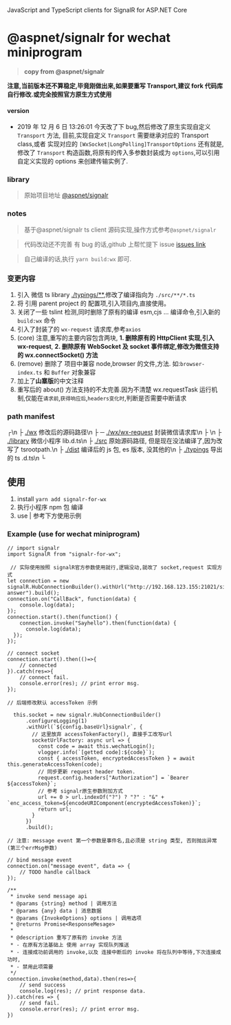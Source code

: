 JavaScript and TypeScript clients for SignalR for ASP.NET Core

# @aspnet/signalr for wechat miniprogram

> **copy from @aspnet/signalr**

**注意,当前版本还不算稳定,毕竟刚做出来,如果要重写 Transport,建议 fork 代码库自行修改.或完全按照官方原生方式使用**

#### version

- 2019 年 12 月 6 日 13:26:01
  今天改了下 bug,然后修改了原生实现自定义 `Transport` 方法,
  目前,实现自定义 `Transport` 需要继承对应的 Transport class,或者 实现对应的 `[WxSocket|LongPolling]TransportOptions`
  还有就是,修改了 `Transport` 构造函数,将原有的传入多参数封装成为 `options`,可以引用自定义实现的 options 来创建传输实例了.

### library

> 原始项目地址 [@aspnet/signalr](https://github.com/aspnet/SignalR#readme)

### notes

> 基于@aspnet/signalr ts client 源码实现,操作方式参考`@aspnet/signalr`

> 代码改动还不完善 有 bug 的话,github 上帮忙提下 issue [issues link](https://github.com/a951055/signalr-for-wx/issues)

> 自己编译的话,执行 `yarn build:wx` 即可.

### 变更内容

1.  引入 微信 ts library [./typings/\*\*](/typings),修改了编译指向为 `./src/**/*.ts`
2.  将 引用 parent project 的 配置项,引入项目内,直接使用。
3.  关闭了一些 tslint 检测,同时删除了原有的编译 esm,cjs ... 编译命令,引入新的 `build:wx` 命令
4.  引入了封装了的 `wx-request` 请求库,参考`axios`
5.  (core) 注意,重写的主要内容包含两块, **1. 删除原有的 HttpClient 实现,引入 wx-request**, **2. 删除原有 WebSocket 及 socket 事件绑定,修改为微信支持的 wx.connectSocket() 方法**
6.  (remove) 删除了 项目中兼容 node,browser 的文件,方法. 如:`browser-index.ts` 和 `Buffer` 对象兼容
7.  加上了**山寨版**的中文注释
8.  重写后的 about() 方法支持的不太完善.因为不清楚 wx.requestTask 运行机制,仅能在`请求前`,`获得响应后`,`headers变化时`,判断是否需要中断请求

### path manifest

┌\n
├ [./wx](./wx) 修改后的源码路径\n
├ ─ [./wx/wx-request](./wx/wx-request) 封装微信请求库\n
├ \n
├ [./library](./library) 微信小程序 lib.d.ts\n
├ [./src](./src) 原始源码路径, 但是现在没法编译了,因为改写了 tsrootpath.\n
├ [./dist](./dist) 编译后的 js 包, es 版本, 没其他的\n
├ [./typings](./typings) 导出的 ts .d.ts\n
└

## 使用

1. install `yarn add signalr-for-wx`
2. 执行小程序 npm 包 编译
3. use | 参考下方使用示例

### Example (use for wechat miniprogram)

```
// import signalr
import SignalR from "signalr-for-wx";

 // 实际使用按照 signalR官方参数使用就行,逻辑没动,就改了 socket,request 实现方式
let connection = new signalR.HubConnectionBuilder().withUrl("http://192.168.123.155:21021/signalr-answer").build();
connection.on("CallBack", function(data) {
    console.log(data);
});
connection.start().then(function() {
    connection.invoke("Sayhello").then(function(data) {
      console.log(data);
  });
});

// connect socket
connection.start().then(()=>{
    // connected
}).catch(res=>{
    // connect fail.
    console.error(res); // print error msg.
});

// 后端修改默认 accessToken 示例

  this.socket = new signalr.HubConnectionBuilder()
      .configureLogging(1)
      .withUrl(`${config.baseUrl}signalr`, {
        // 这里放弃 accessTokenFactory(), 直接手工改写url
        socketUrlFactory: async url => {
          const code = await this.wechatLogin();
          vlogger.info(`[getted code]:${code}`);
          const { accessToken, encryptedAccessToken } = await this.generateAccessToken(code);
          // 同步更新 request header token.
          request.config.headers["Authorization"] = `Bearer ${accessToken}`;
          // 参考 signalr原生参数附加方式
          url += 0 > url.indexOf("?") ? "?" : "&" + `enc_access_token=${encodeURIComponent(encryptedAccessToken)}`;
          return url;
        }
      })
      .build();

// 注意: message event 第一个参数是事件名,且必须是 string 类型, 否则抛出异常(第三个errMsg参数)

// bind message event
connection.on("message event", data => {
    // TODO handle callback
});

/**
 * invoke send message api
 * @params {string} method | 调用方法
 * @params {any} data | 消息数据
 * @params {InvokeOptions} options | 调用选项
 * @returns Promise<ResponseMesage>
 *
 * @description 重写了原有的 invoke 方法
 * - 在原有方法基础上 使用 array 实现队列推送
 * - 连接成功前调用的 invoke,以及 连接中断后的 invoke 将在队列中等待,下次连接成功时,
 * - 禁用此项需要
 */
connection.invoke(method,data).then(res=>{
    // send success
    console.log(res); // print response data.
}).catch(res => {
    // send fail.
    console.error(res); // print error msg.
})
```

